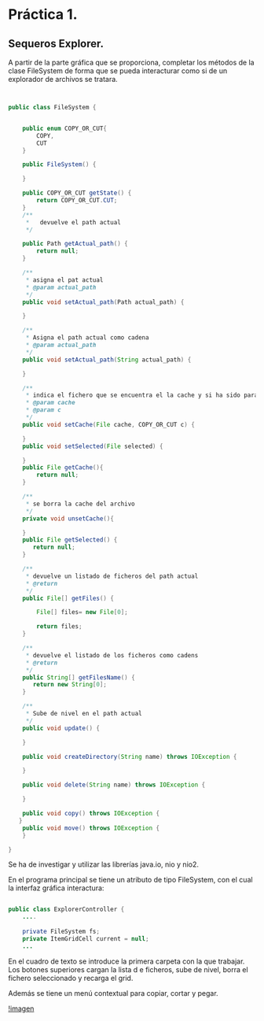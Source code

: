 # Práctica 1.

## Sequeros Explorer.

A partir de la parte gráfica que se proporciona, completar los métodos de la clase
FileSystem de forma que se pueda interacturar como si de un explorador de archivos se tratara.

``` Java


public class FileSystem {


    public enum COPY_OR_CUT{
        COPY,
        CUT
    }

    public FileSystem() {

    }

    public COPY_OR_CUT getState() {
        return COPY_OR_CUT.CUT;
    }
    /**
     *   devuelve el path actual
     */

    public Path getActual_path() {
        return null;
    }

    /**
     * asigna el pat actual
     * @param actual_path
     */
    public void setActual_path(Path actual_path) {

    }

    /**
     * Asigna el path actual como cadena
     * @param actual_path
     */
    public void setActual_path(String actual_path) {

    }

    /**
     * indica el fichero que se encuentra el la cache y si ha sido para cortar o pergar
     * @param cache
     * @param c
     */
    public void setCache(File cache, COPY_OR_CUT c) {

    }
    public void setSelected(File selected) {

    }
    public File getCache(){
        return null;
    }

    /**
     * se borra la cache del archivo
     */
    private void unsetCache(){

    }
    public File getSelected() {
       return null;
    }

    /**
     * devuelve un listado de ficheros del path actual
     * @return
     */
    public File[] getFiles() {

        File[] files= new File[0];

        return files;
    }

    /**
     * devuelve el listado de los ficheros como cadens
     * @return
     */
    public String[] getFilesName() {
       return new String[0];
    }

    /**
     * Sube de nivel en el path actual
     */
    public void update() {

    }

    public void createDirectory(String name) throws IOException {

    }

    public void delete(String name) throws IOException {

    }

    public void copy() throws IOException {
   }
    public void move() throws IOException {
    }

}
```

Se ha de investigar y utilizar las librerías java.io, nio y nio2.

En el programa principal se tiene un atributo de tipo FileSystem, con el cual la interfaz gráfica interactura:

``` Java

public class ExplorerController {
    ....
    
    private FileSystem fs;
    private ItemGridCell current = null;
    ...

```
En el cuadro de texto se introduce la primera carpeta con la que trabajar.
Los botones superiores cargan la lista d e ficheros, sube de nivel, borra el fichero seleccionado y recarga el grid.

Además se tiene un menú contextual para copiar, cortar y pegar.

[!imagen]()